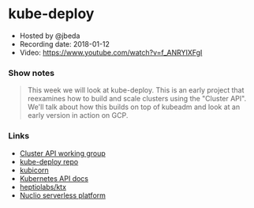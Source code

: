 # kube-deploy

- Hosted by @jbeda
- Recording date: 2018-01-12
- Video: https://www.youtube.com/watch?v=f_ANRYIXFgI

### Show notes

> This week we will look at kube-deploy. This is an early project that reexamines how to build and scale clusters using the "Cluster API". We'll talk about how this builds on top of kubeadm and look at an early version in action on GCP.

### Links

 - [Cluster API working group](https://github.com/kubernetes/community/tree/master/wg-cluster-api)
 - [kube-deploy repo](https://github.com/kubernetes/kube-deploy)
 - [kubicorn](https://github.com/kris-nova/kubicorn)
 - [Kubernetes API docs](https://kubernetes.io/docs/reference/generated/kubernetes-api/v1.9/)
 - [heptiolabs/ktx](https://github.com/heptiolabs/ktx)
 - [Nuclio serverless platform](https://github.com/nuclio/nuclio)
